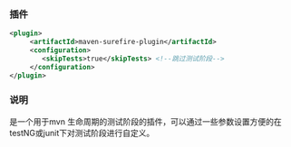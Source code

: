 


### 插件

```xml
<plugin>
     <artifactId>maven-surefire-plugin</artifactId>
     <configuration>
        <skipTests>true</skipTests> <!--跳过测试阶段-->
     </configuration>
</plugin>
```

### 说明

是一个用于mvn 生命周期的测试阶段的插件，可以通过一些参数设置方便的在testNG或junit下对测试阶段进行自定义。







